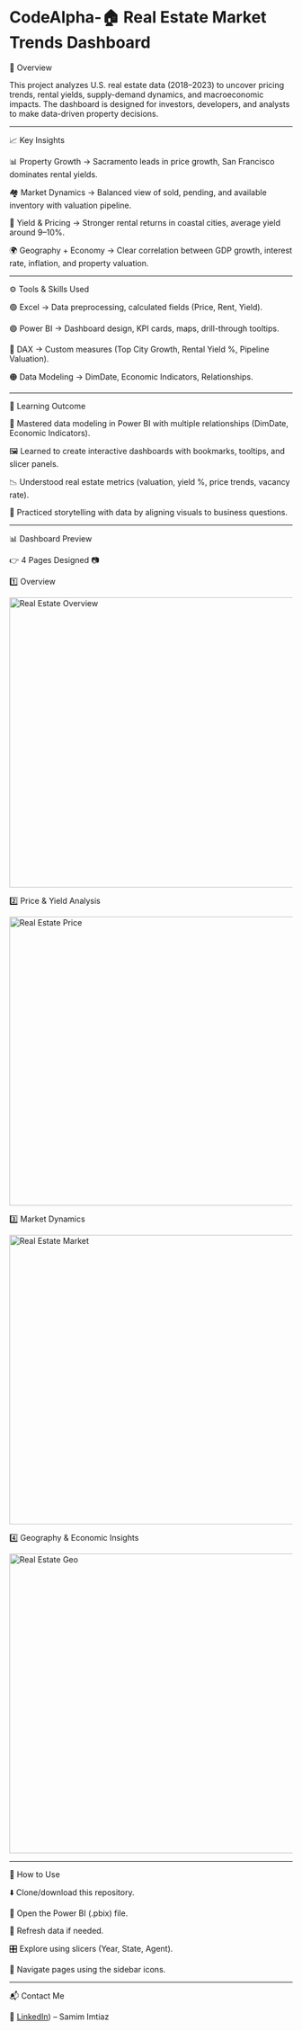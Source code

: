 # CodeAlpha-🏠 Real Estate Market Trends Dashboard

📝 Overview

This project analyzes U.S. real estate data (2018–2023) to uncover pricing trends, rental yields, supply-demand dynamics, and macroeconomic impacts. The dashboard is designed for investors, developers, and analysts to make data-driven property decisions.

---

📈 Key Insights

📊 Property Growth → Sacramento leads in price growth, San Francisco dominates rental yields.

🏘 Market Dynamics → Balanced view of sold, pending, and available inventory with valuation pipeline.

💸 Yield & Pricing → Stronger rental returns in coastal cities, average yield around 9–10%.

🌍 Geography + Economy → Clear correlation between GDP growth, interest rate, inflation, and property valuation.

---

⚙️ Tools & Skills Used

🟢 Excel → Data preprocessing, calculated fields (Price, Rent, Yield).

🟣 Power BI → Dashboard design, KPI cards, maps, drill-through tooltips.

🔵 DAX → Custom measures (Top City Growth, Rental Yield %, Pipeline Valuation).

🟠 Data Modeling → DimDate, Economic Indicators, Relationships.

---

🎯 Learning Outcome

📌 Mastered data modeling in Power BI with multiple relationships (DimDate, Economic Indicators).

🖼 Learned to create interactive dashboards with bookmarks, tooltips, and slicer panels.

📉 Understood real estate metrics (valuation, yield %, price trends, vacancy rate).

📖 Practiced storytelling with data by aligning visuals to business questions.

---

📊 Dashboard Preview

👉 4 Pages Designed 📷

1️⃣ Overview

<img width="1051" height="516" alt="Real Estate Overview" src="https://github.com/user-attachments/assets/c8e3f72b-f14a-4d8a-9d7d-3d89b16d6b3e" />


2️⃣ Price & Yield Analysis

<img width="1055" height="514" alt="Real Estate Price" src="https://github.com/user-attachments/assets/631446ab-90ea-4ecb-8874-3cfc1f377852" />

3️⃣ Market Dynamics

<img width="1052" height="515" alt="Real Estate Market" src="https://github.com/user-attachments/assets/1deb67e8-fb33-4e15-bf85-e1929c566979" />


4️⃣ Geography & Economic Insights

<img width="1084" height="533" alt="Real Estate Geo" src="https://github.com/user-attachments/assets/52945413-fe1f-475d-b9d5-e45714e4e5a7" />

---

🚀 How to Use

⬇️ Clone/download this repository.

📂 Open the Power BI (.pbix) file.

🔄 Refresh data if needed.

🎛 Explore using slicers (Year, State, Agent).

🧭 Navigate pages using the sidebar icons.

---

📬 Contact Me

🔗 [LinkedIn](https://www.linkedin.com/in/samim-imtiaz-611a35273?lipi=urn%3Ali%3Apage%3Ad_flagship3_profile_view_base_contact_details%3B0i%2BT4q4aRa6etnW%2BL9Iayg%3D%3D)) – Samim Imtiaz
